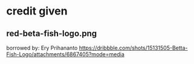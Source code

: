 # credit given

## red-beta-fish-logo.png

borrowed by: Ery Prihananto
https://dribbble.com/shots/15131505-Betta-Fish-Logo/attachments/6867405?mode=media
